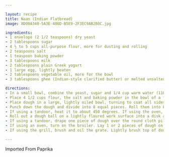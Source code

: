 ```yaml
---

layout: recipe
title: Naan (Indian Flatbread)
image: 8D00A340-5A3E-486D-B5E9-2F3EC9AB2B0C.jpg

ingredients:
- 1 envelope (2 1/2 teaspoons) dry yeast
- 2 tablespoons sugar
- 4 ½ to 5 cups all-purpose flour, more for dusting and rolling
- 2 teaspoons salt
- 1 teaspoon baking powder
- 3 tablespoons milk
- 2 tablespoons plain Greek yogurt
- 1 large egg, lightly beaten
- 2 tablespoons vegetable oil, more for the bowl
- 3 tablespoons ghee (Indian-style clarified butter) or melted unsalted butter

directions:
- In a small bowl, combine the yeast, sugar and 1/4 cup warm water (110 to 115 degrees). Let stand until foamy, 5 to 10 minutes.
- Place 4 1/2 cups flour, the salt and baking powder in the bowl of a food processor fitted with a dough blade or in mixer with a dough hook. Mix to blend. Add yeast mixture, milk, yogurt, egg, 2 tablespoons vegetable oil and 3/4 cup warm water. Knead dough until smooth and elastic, 2 to 3 minutes in a processor, 5 to 8 minutes in a mixer, 8 to 10 minutes by hand. Dough should be soft but not too sticky. Add flour as needed.
- Place dough in a large, lightly oiled bowl, turning to coat all sides. Cover bowl with plastic wrap, then a kitchen towel. Let the dough rise in a warm, draft-free spot until doubled, 1 to 1 1/2 hours.
- Punch down the dough and divide into 8 equal pieces. Roll them into balls, place them on a lightly floured baking sheet and cover with a slightly damp kitchen towel. Let rise until doubled in size, 40 to 60 minutes.
- If using a tandoor, heat it to about 450 degrees. If using the oven, place a pizza stone on the bottom rack and heat oven to 450 degrees. If using a barbecue grill, set it up for direct grilling and heat to medium-high.
- Roll out a dough ball on a lightly floured work surface into a disk about 6 inches in diameter. Roll and stretch one end to make a teardrop shape. Brush off any excess flour. Repeat with remaining dough.
- If using a tandoor, drape one piece of dough over the round cloth pillow called a gadhi. Press the bread onto the hot clay wall. Cook the naan until the top is puffed, blistered and browned, 1 to 2 minutes. Using a skewer, gently pry the bread off the tandoor wall, taking care not to scratch the clay. Brush the top of the bread with ghee or melted butter, then place in a cloth-lined basket for serving. Repeat with remaining dough.
- If using an oven, turn on the broiler. Lay 1 or 2 pieces of dough on the pizza stone. Cook until the bottoms are browned and the tops blister, puff and are lightly toasted, 2 to 4 minutes. Remove from oven, brush tops with ghee or melted butter, and place in a cloth-lined basket for serving. Repeat with remaining dough.
- If using the grill, brush and oil the grate. Lightly brush top of dough with butter and place butter-side down on grate a few at a time (do not crowd the grate). Grill until the bottoms are browned and the tops start to puff and blister, 1 to 2 minutes. Lightly brush the tops with a little butter. Invert bread, and grill the other side until lightly browned, 1 to 2 minutes. Transfer to a cloth-lined basket, brushing tops of each with any remaining butter.

---
```

Imported From Paprika